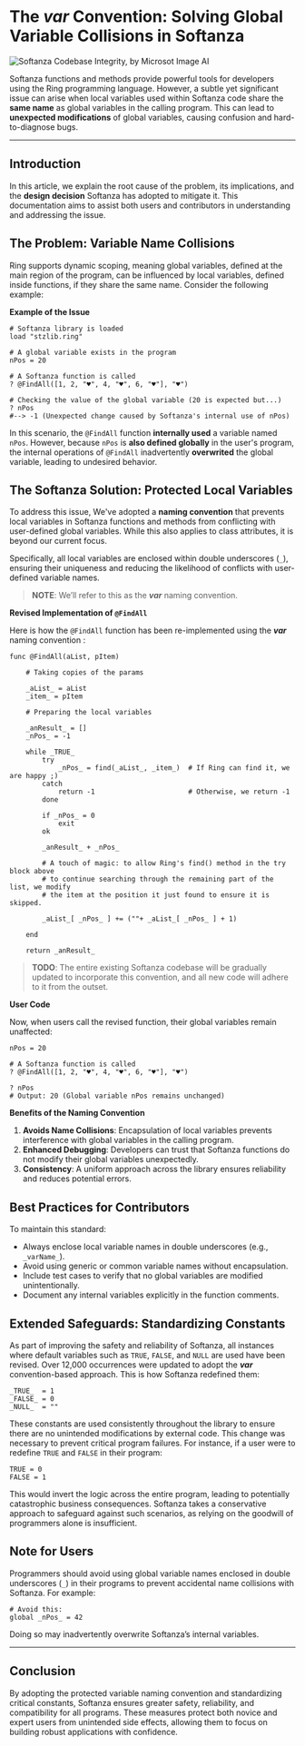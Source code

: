 # The _var_ Convention: Solving Global Variable Collisions in Softanza
![Softanza Codebase Integrity, by Microsot Image AI](../stz-_var_-convention-internal)

Softanza functions and methods provide powerful tools for developers using the Ring programming language. However, a subtle yet significant issue can arise when local variables used within Softanza code share the **same name** as global variables in the calling program. This can lead to **unexpected modifications** of global variables, causing confusion and hard-to-diagnose bugs.

---

## Introduction

In this article, we explain the root cause of the problem, its implications, and the **design decision** Softanza has adopted to mitigate it. This documentation aims to assist both users and contributors in understanding and addressing the issue.

## The Problem: Variable Name Collisions

Ring supports dynamic scoping, meaning global variables, defined at the main region of the program, can be influenced by local variables, defined inside functions, if they share the same name. Consider the following example:

**Example of the Issue**

```ring
# Softanza library is loaded
load "stzlib.ring"

# A global variable exists in the program
nPos = 20

# A Softanza function is called
? @FindAll([1, 2, "♥", 4, "♥", 6, "♥"], "♥")

# Checking the value of the global variable (20 is expected but...)
? nPos
#--> -1 (Unexpected change caused by Softanza's internal use of nPos)
```

In this scenario, the `@FindAll` function **internally used** a variable named `nPos`. However, because `nPos` is **also defined globally** in the user's program, the internal operations of `@FindAll` inadvertently **overwrited** the global variable, leading to undesired behavior.

## The Softanza Solution: Protected Local Variables

To address this issue, We've adopted a **naming convention** that prevents local variables in Softanza functions and methods from conflicting with user-defined global variables. While this also applies to class attributes, it is beyond our current focus.

Specifically, all local variables are enclosed within double underscores (`_`), ensuring their uniqueness and reducing the likelihood of conflicts with user-defined variable names. 

>**NOTE**: We’ll refer to this as the **_var_** naming convention.

**Revised Implementation of `@FindAll`**

Here is how the `@FindAll` function has been re-implemented using the **_var_** naming convention :

```ring
func @FindAll(aList, pItem)

    # Taking copies of the params

    _aList_ = aList
    _item_ = pItem

    # Preparing the local variables

   	_anResult_ = []
	_nPos_ = -1

	while _TRUE_
		try
			_nPos_ = find(_aList_, _item_)  # If Ring can find it, we are happy ;)
		catch
			return -1                       # Otherwise, we return -1
		done

		if _nPos_ = 0
			exit
		ok

		_anResult_ + _nPos_

        # A touch of magic: to allow Ring's find() method in the try block above
        # to continue searching through the remaining part of the list, we modify
		# the item at the position it just found to ensure it is skipped.

		_aList_[ _nPos_ ] += (""+ _aList_[ _nPos_ ] + 1)
		
	end

	return _anResult_
```

>**TODO**: The entire existing Softanza codebase will be gradually updated to incorporate this convention, and all new code will adhere to it from the outset.

**User Code**

Now, when users call the revised function, their global variables remain unaffected:

```ring
nPos = 20

# A Softanza function is called
? @FindAll([1, 2, "♥", 4, "♥", 6, "♥"], "♥")

? nPos
# Output: 20 (Global variable nPos remains unchanged)
```

**Benefits of the Naming Convention**

1. **Avoids Name Collisions**: Encapsulation of local variables prevents interference with global variables in the calling program.
2. **Enhanced Debugging**: Developers can trust that Softanza functions do not modify their global variables unexpectedly.
3. **Consistency**: A uniform approach across the library ensures reliability and reduces potential errors.

## Best Practices for Contributors

To maintain this standard:
- Always enclose local variable names in double underscores (e.g., `_varName_`).
- Avoid using generic or common variable names without encapsulation.
- Include test cases to verify that no global variables are modified unintentionally.
- Document any internal variables explicitly in the function comments.

## Extended Safeguards: Standardizing Constants

As part of improving the safety and reliability of Softanza, all instances where default variables such as `TRUE`, `FALSE`, and `NULL` are used have been revised. Over 12,000 occurrences were updated to adopt the **_var_** convention-based approach. This is how Softanza redefined them:

```ring
_TRUE_  = 1
_FALSE_ = 0
_NULL_  = ""
```

These constants are used consistently throughout the library to ensure there are no unintended modifications by external code. This change was necessary to prevent critical program failures. For instance, if a user were to redefine `TRUE` and `FALSE` in their program:

```ring
TRUE = 0
FALSE = 1
```

This would invert the logic across the entire program, leading to potentially catastrophic business consequences. Softanza takes a conservative approach to safeguard against such scenarios, as relying on the goodwill of programmers alone is insufficient.

## Note for Users

Programmers should avoid using global variable names enclosed in double underscores (`_`) in their programs to prevent accidental name collisions with Softanza. For example:

```ring
# Avoid this:
global _nPos_ = 42
```

Doing so may inadvertently overwrite Softanza’s internal variables.

---

## Conclusion

By adopting the protected variable naming convention and standardizing critical constants, Softanza ensures greater safety, reliability, and compatibility for all programs. These measures protect both novice and expert users from unintended side effects, allowing them to focus on building robust applications with confidence.


